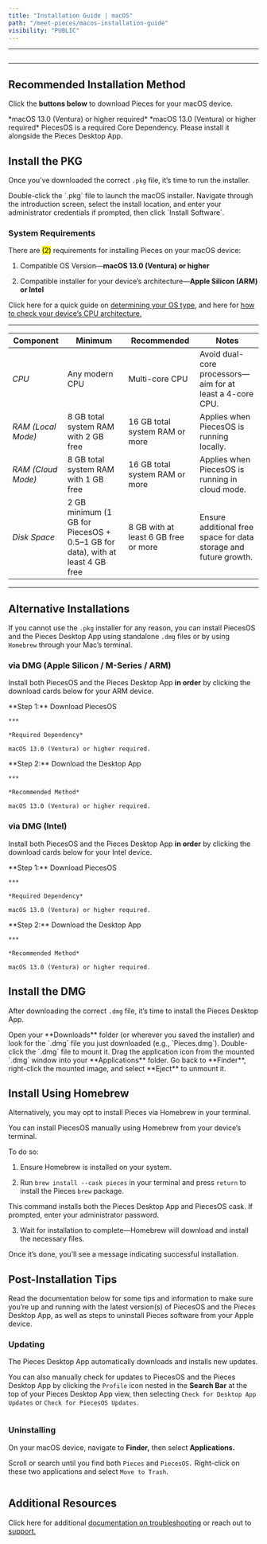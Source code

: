 ```yaml
---
title: "Installation Guide | macOS"
path: "/meet-pieces/macos-installation-guide"
visibility: "PUBLIC"
---
```

***

<Image src="https://cdn.hashnode.com/res/hashnode/image/upload/v1740163265159/1c6da573-32cf-4256-8c67-921cd431a1c2.png" alt="" align="center" fullwidth="true" />

***

## Recommended Installation Method

Click the **buttons below** to download Pieces for your macOS device.

<CardGroup cols={2}>
  <Card title="Download — PiecesOS & Pieces Desktop App (ARM)" image="https://cdn.hashnode.com/res/hashnode/image/upload/v1747074321429/80687359-563d-425d-a6c5-37b7b81a6dc5.png" href="https://builds.pieces.app/stages/production/macos_packaging/pkg-arm64/download?download=true&product=DOCUMENTATION_WEBSITE" external="true">
    *macOS 13.0 (Ventura) or higher required*
  </Card>

  <Card title="Download — PiecesOS & Desktop App (Intel)" image="https://cdn.hashnode.com/res/hashnode/image/upload/v1747074283357/7fb8bef5-ce0d-4412-876e-88a8d4afabd8.png" href="https://builds.pieces.app/stages/production/macos_packaging/pkg/download?download=true&product=DOCUMENTATION_WEBSITE" external="true">
    *macOS 13.0 (Ventura) or higher required*
  </Card>
</CardGroup>

<Callout type="alert">
  PiecesOS is a required Core Dependency. Please install it alongside the Pieces Desktop App.
</Callout>

## Install the PKG

Once you’ve downloaded the correct `.pkg` file, it’s time to run the installer.

<Steps>
  <Step title="Open the Installer">
    Double-click the `.pkg` file to launch the macOS installer.
  </Step>

  <Step title="Follow the On-Screen Prompts">
    Navigate through the introduction screen, select the install location, and enter your administrator credentials if prompted, then click `Install Software`.
  </Step>
</Steps>

### System Requirements

There are <mark>(2)</mark> requirements for installing Pieces on your macOS device:

1. Compatible OS Version—**macOS 13.0 (Ventura) or higher**

2. Compatible installer for your device’s architecture—**Apple Silicon (ARM) or Intel**

Click here for a quick guide on [determining your OS type](https://docs.pieces.app/products/meet-pieces/troubleshooting/macos#checking-os-version), and here for [how to check your device’s CPU architecture.](https://docs.pieces.app/products/meet-pieces/troubleshooting/macos#checking-cpu-type)

***

| **Component**      | **Minimum**                                                                   | **Recommended**                      | **Notes**                                                        |
| ------------------ | ----------------------------------------------------------------------------- | ------------------------------------ | ---------------------------------------------------------------- |
| *CPU*              | Any modern CPU                                                                | Multi-core CPU                       | Avoid dual-core processors—aim for at least a 4-core CPU.        |
| *RAM (Local Mode)* | 8 GB total system RAM with 2 GB free                                          | 16 GB total system RAM or more       | Applies when PiecesOS is running locally.                        |
| *RAM (Cloud Mode)* | 8 GB total system RAM with 1 GB free                                          | 16 GB total system RAM or more       | Applies when PiecesOS is running in cloud mode.                  |
| *Disk Space*       | 2 GB minimum (1 GB for PiecesOS + 0.5–1 GB for data), with at least 4 GB free | 8 GB with at least 6 GB free or more | Ensure additional free space for data storage and future growth. |

***

## Alternative Installations

If you cannot use the `.pkg` installer for any reason, you can install PiecesOS and the Pieces Desktop App using standalone `.dmg` files or by using `Homebrew` through your Mac’s terminal.

### via DMG (Apple Silicon / M-Series / ARM)

Install both PiecesOS and the Pieces Desktop App **in order** by clicking the download cards below for your ARM device.

<CardGroup cols={2}>
  <Card title="Download — PiecesOS (DMG / ARM)" image="https://cdn.hashnode.com/res/hashnode/image/upload/v1741277926767/73a4deec-0825-4138-9d1f-247b1c149866.webp" href="https://builds.pieces.app/stages/production/os_server/dmg-arm64/download">
    **Step 1:** Download PiecesOS

    ***

    *Required Dependency*

    macOS 13.0 (Ventura) or higher required.
  </Card>

  <Card title="Download — Pieces Desktop App (DMG / ARM)" image="https://cdn.hashnode.com/res/hashnode/image/upload/v1741277928929/0bcc9837-5849-411e-98ef-6ad9e118c36f.webp" href="https://builds.pieces.app/stages/production/pieces_for_x/dmg-arm64/download">
    **Step 2:** Download the Desktop App

    ***

    *Recommended Method*

    macOS 13.0 (Ventura) or higher required.
  </Card>
</CardGroup>

### via DMG (Intel)

Install both PiecesOS and the Pieces Desktop App **in order** by clicking the download cards below for your Intel device.

<CardGroup cols={2}>
  <Card title="Download — PiecesOS (DMG / Intel)" image="https://cdn.hashnode.com/res/hashnode/image/upload/v1742414057539/e91879e6-3aa5-4473-a944-6426ef7113d3.png" href="https://builds.pieces.app/stages/production/os_server/dmg/download">
    **Step 1:** Download PiecesOS

    ***

    *Required Dependency*

    macOS 13.0 (Ventura) or higher required.
  </Card>

  <Card title="Download — Pieces Desktop App (DMG / Intel)" image="https://cdn.hashnode.com/res/hashnode/image/upload/v1742414060905/c16603bc-e289-45f8-b027-61d035a1e09e.png" href="https://builds.pieces.app/stages/production/pieces_for_x/dmg/download">
    **Step 2:** Download the Desktop App

    ***

    *Recommended Method*

    macOS 13.0 (Ventura) or higher required.
  </Card>
</CardGroup>

## Install the DMG

After downloading the correct `.dmg` file, it’s time to install the Pieces Desktop App.

<Steps>
  <Step title="">
    Open your **Downloads** folder (or wherever you saved the installer) and look for the `.dmg` file you just downloaded (e.g., `Pieces.dmg`).
  </Step>

  <Step title="Mount the DMG">
    Double-click the `.dmg` file to mount it.
  </Step>

  <Step title="Drag & Drop into Applications">
    Drag the application icon from the mounted `.dmg` window into your **Applications** folder.
  </Step>

  <Step title="Eject the DMG">
    Go back to **Finder**, right-click the mounted image, and select **Eject** to unmount it.
  </Step>
</Steps>

## Install Using Homebrew

Alternatively, you may opt to install Pieces via Homebrew in your terminal.

<Card title="Installing via Homebrew" image="https://cdn.hashnode.com/res/hashnode/image/upload/v1741278053952/7feb3fa1-4a4b-47ff-86c2-326cf634f593.png">
  You can install PiecesOS manually using Homebrew from your device’s terminal.

  To do so:

  1. Ensure Homebrew is installed on your system.

  2. Run `brew install --cask pieces` in your terminal and press `return` to install the Pieces `brew` package.

  This command installs both the Pieces Desktop App and PiecesOS cask. If prompted, enter your administrator password.

  3. Wait for installation to complete—Homebrew will download and install the necessary files.

  Once it’s done, you’ll see a message indicating successful installation.
</Card>

## Post-Installation Tips

Read the documentation below for some tips and information to make sure you’re up and running with the latest version(s) of PiecesOS and the Pieces Desktop App, as well as steps to uninstall Pieces software from your Apple device.

### Updating

The Pieces Desktop App automatically downloads and installs new updates.

You can also manually check for updates to PiecesOS and the Pieces Desktop App by clicking the `Profile` icon nested in the **Search Bar** at the top of your Pieces Desktop App view, then selecting `Check for Desktop App Updates` or `Check for PiecesOS Updates`.

<Image src="https://storage.googleapis.com/hashnode_product_documentation_assets/meet_pieces_assets/meet_pieces/get_started/macos/macos_check_pfd_for_updates_profile_dropdown.gif" alt="" align="center" fullwidth="true" />

### Uninstalling

On your macOS device, navigate to **Finder,** then select **Applications.**

Scroll or search until you find both `Pieces` and `PiecesOS.` Right-click on these two applications and select `Move to Trash`.

<Image src="https://storage.googleapis.com/hashnode_product_documentation_assets/meet_pieces_assets/meet_pieces/get_started/macos/macos_how_to_uninstall_pfd.gif" alt="" align="center" fullwidth="true" />

## Additional Resources

Click here for additional [documentation on troubleshooting](https://docs.pieces.app/products/meet-pieces/troubleshooting/macos) or reach out to [support.](https://docs.pieces.app/products/support)
